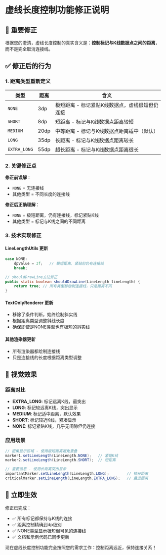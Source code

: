 # 虚线长度控制功能修正说明

## 🔧 重要修正

根据您的澄清，虚线长度控制的真实含义是：**控制标记与K线数据点之间的距离**，而不是完全取消连接线。

## ✅ 修正后的行为

### 1. 距离类型重新定义

| 类型 | 距离 | 含义 |
|------|------|------|
| `NONE` | 3dp | 极短距离 - 标记紧贴K线数据点，虚线很短但仍连接 |
| `SHORT` | 8dp | 短距离 - 标记与K线数据点距离较短 |
| `MEDIUM` | 20dp | 中等距离 - 标记与K线数据点距离适中（默认） |
| `LONG` | 35dp | 长距离 - 标记与K线数据点距离较长 |
| `EXTRA_LONG` | 55dp | 超长距离 - 标记与K线数据点距离很长 |

### 2. 关键修正点

**修正前误解**：
- `NONE` = 无连接线
- 其他类型 = 不同长度的连接线

**修正后正确理解**：
- `NONE` = 极短距离，仍有连接线，标记紧贴K线
- 其他类型 = 标记与K线之间的不同距离

### 3. 技术实现修正

#### LineLengthUtils 更新
```java
case NONE:
    dpValue = 3f;   // 极短距离，紧贴但仍有连接线
    break;

// shouldDrawLine方法修正
public static boolean shouldDrawLine(LineLength lineLength) {
    return true; // 所有类型都绘制连接线，只是距离不同
}
```

#### TextOnlyRenderer 更新
- 移除了条件判断，始终绘制斜实线
- 根据距离类型调整斜线长度
- 确保即使是NONE类型也有极短的斜实线

#### 其他渲染器更新
- 所有渲染器都绘制连接线
- 只是连接线的长度根据距离类型调整

## 🎨 视觉效果

### 距离对比
- **EXTRA_LONG**: 标记远离K线，最突出
- **LONG**: 标记较远离K线，突出显示
- **MEDIUM**: 标记适中距离，默认效果
- **SHORT**: 标记较近K线，紧凑显示
- **NONE**: 标记紧贴K线，几乎无间隙但仍连接

### 应用场景
```java
// 密集显示区域 - 使用极短距离避免重叠
marker1.setLineLength(LineLength.NONE);   // 紧贴K线
marker2.setLineLength(LineLength.SHORT);  // 短距离

// 重要信息 - 使用长距离突出显示
importantMarker.setLineLength(LineLength.LONG);        // 拉开距离
criticalMarker.setLineLength(LineLength.EXTRA_LONG);   // 最远距离
```

## 🚀 立即生效

修正已完成：
- ✅ 所有标记都保持与K线的连接
- ✅ 距离控制精确到dp级别
- ✅ NONE类型显示极短但可见的连接线
- ✅ 文档和示例代码已同步更新

现在虚线长度控制功能完全按照您的需求工作：控制距离远近，保持连接关系！ 